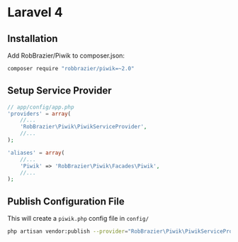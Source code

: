 # Laravel 4

## Installation

Add RobBrazier/Piwik to composer.json:

```bash
composer require "robbrazier/piwik=~2.0"
```

## Setup Service Provider

```php
// app/config/app.php
'providers' = array(
    //...
    'RobBrazier\Piwik\PiwikServiceProvider',
    //...
);

'aliases' = array(
    //...
    'Piwik' => 'RobBrazier\Piwik\Facades\Piwik',
    //...
);
```

## Publish Configuration File

This will create a `piwik.php` config file in `config/`

```bash
php artisan vendor:publish --provider="RobBrazier\Piwik\PiwikServiceProvider"
```

